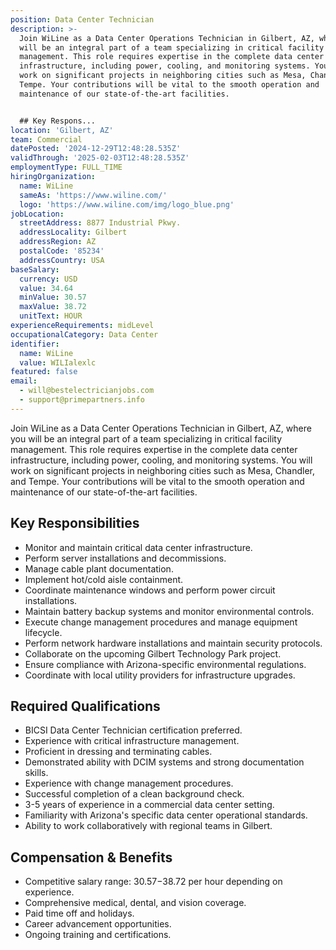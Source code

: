 ```yaml
---
position: Data Center Technician
description: >-
  Join WiLine as a Data Center Operations Technician in Gilbert, AZ, where you
  will be an integral part of a team specializing in critical facility
  management. This role requires expertise in the complete data center
  infrastructure, including power, cooling, and monitoring systems. You will
  work on significant projects in neighboring cities such as Mesa, Chandler, and
  Tempe. Your contributions will be vital to the smooth operation and
  maintenance of our state-of-the-art facilities.


  ## Key Respons...
location: 'Gilbert, AZ'
team: Commercial
datePosted: '2024-12-29T12:48:28.535Z'
validThrough: '2025-02-03T12:48:28.535Z'
employmentType: FULL_TIME
hiringOrganization:
  name: WiLine
  sameAs: 'https://www.wiline.com/'
  logo: 'https://www.wiline.com/img/logo_blue.png'
jobLocation:
  streetAddress: 8877 Industrial Pkwy.
  addressLocality: Gilbert
  addressRegion: AZ
  postalCode: '85234'
  addressCountry: USA
baseSalary:
  currency: USD
  value: 34.64
  minValue: 30.57
  maxValue: 38.72
  unitText: HOUR
experienceRequirements: midLevel
occupationalCategory: Data Center
identifier:
  name: WiLine
  value: WILIalexlc
featured: false
email:
  - will@bestelectricianjobs.com
  - support@primepartners.info
---
```




Join WiLine as a Data Center Operations Technician in Gilbert, AZ, where you will be an integral part of a team specializing in critical facility management. This role requires expertise in the complete data center infrastructure, including power, cooling, and monitoring systems. You will work on significant projects in neighboring cities such as Mesa, Chandler, and Tempe. Your contributions will be vital to the smooth operation and maintenance of our state-of-the-art facilities.

## Key Responsibilities
- Monitor and maintain critical data center infrastructure.
- Perform server installations and decommissions.
- Manage cable plant documentation.
- Implement hot/cold aisle containment.
- Coordinate maintenance windows and perform power circuit installations.
- Maintain battery backup systems and monitor environmental controls.
- Execute change management procedures and manage equipment lifecycle.
- Perform network hardware installations and maintain security protocols.
- Collaborate on the upcoming Gilbert Technology Park project.
- Ensure compliance with Arizona-specific environmental regulations.
- Coordinate with local utility providers for infrastructure upgrades.

## Required Qualifications 
- BICSI Data Center Technician certification preferred.
- Experience with critical infrastructure management.
- Proficient in dressing and terminating cables.
- Demonstrated ability with DCIM systems and strong documentation skills.
- Experience with change management procedures.
- Successful completion of a clean background check.
- 3-5 years of experience in a commercial data center setting.
- Familiarity with Arizona's specific data center operational standards.
- Ability to work collaboratively with regional teams in Gilbert.

## Compensation & Benefits
- Competitive salary range: $30.57-$38.72 per hour depending on experience.
- Comprehensive medical, dental, and vision coverage.
- Paid time off and holidays.
- Career advancement opportunities.
- Ongoing training and certifications.

